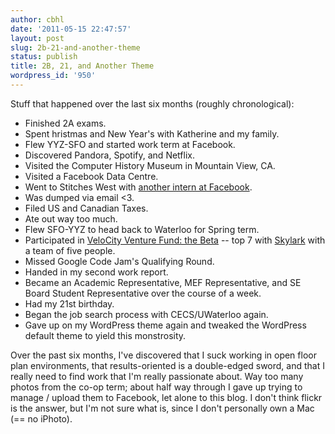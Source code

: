 ```yaml
---
author: cbhl
date: '2011-05-15 22:47:57'
layout: post
slug: 2b-21-and-another-theme
status: publish
title: 2B, 21, and Another Theme
wordpress_id: '950'
---
```


Stuff that happened over the last six months (roughly chronological):
-   Finished 2A exams.
-   Spent hristmas and New Year's with Katherine and my family.
-   Flew YYZ-SFO and started work term at Facebook.
-   Discovered Pandora, Spotify, and Netflix.
-   Visited the Computer History Museum in Mountain View, CA.
-   Visited a Facebook Data Centre.
-   Went to Stitches West with [another intern at
    Facebook](http://www.thepurpleparadox.com/).
-   Was dumped via email &lt;3.
-   Filed US and Canadian Taxes.
-   Ate out way too much.
-   Flew SFO-YYZ to head back to Waterloo for Spring term.
-   Participated in [VeloCity Venture Fund: the
    Beta](http://startupnorth.ca/2011/05/06/the-velocity-venture-fund/)
    -- top 7 with [Skylark](http://skylark.iterate.ca/) with a team of
    five people.
-   Missed Google Code Jam's Qualifying Round.
-   Handed in my second work report.
-   Became an Academic Representative, MEF Representative, and SE Board
    Student Representative over the course of a week.
-   Had my 21st birthday.
-   Began the job search process with CECS/UWaterloo again.
-   Gave up on my WordPress theme again and tweaked the WordPress
    default theme to yield this monstrosity.

Over the past six months, I've discovered that I suck working in open
floor plan environments, that results-oriented is a double-edged sword,
and that I really need to find work that I'm really passionate about.
Way too many photos from the co-op term; about half way through I gave
up trying to manage / upload them to Facebook, let alone to this blog. I
don't think flickr is the answer, but I'm not sure what is, since I
don't personally own a Mac (== no iPhoto).
